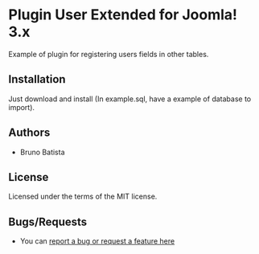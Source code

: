 Plugin User Extended for Joomla! 3.x
====================================

Example of plugin for registering users fields in other tables.

## Installation

Just download and install (In example.sql, have a example of database to import).

## Authors

* Bruno Batista

## License

Licensed under the terms of the MIT license.

## Bugs/Requests

* You can [report a bug or request a feature here](http://github.com/joomlapro/plg_user_extended/issues)